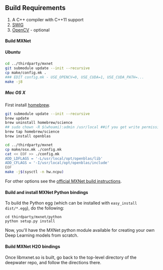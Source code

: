 ## Build Requirements

1. A C++ compiler with C++11 support
1. [SWIG](http://www.swig.org/)
1. [OpenCV](http://opencv.org) - optional

#### Build MXNet 
##### Ubuntu

```bash
cd ../thirdparty/mxnet
git submodule update --init --recursive
cp make/config.mk .
### EDIT config.mk - USE_OPENCV=0, USE_CUDA=1, USE_CUDA_PATH=...
make -j8
```

##### Mac OS X

First install [homebrew](http://brew.sh).
```bash
git submodule update --init --recursive
brew update
brew uninstall homebrew/science
## sudo chown -R $(whoami):admin /usr/local ##if you get write permission issues
brew tap homebrew/science
brew install openblas

cd ../thirdparty/mxnet 
cp make/osx.mk ./config.mk
cat << EOF >> ./config.mk
ADD_LDFLAGS = '-L/usr/local/opt/openblas/lib'
ADD_CFLAGS = '-I/usr/local/opt/openblas/include'
EOF
make -j$(sysctl -n hw.ncpu)
```

For other options see the [official MXNet build instructions](http://mxnet.readthedocs.io/en/latest/how_to/build.html).

#### Build and install MXNet Python bindings
To build the Python egg (which can be installed with `easy_install dist/*.egg`), do the following:
```
cd thirdparty/mxnet/python
python setup.py install
```
Now, you'll have the MXNet python module available for creating your own Deep Learning models from scratch.

#### Build MXNet H2O bindings
Once libmxnet.so is built, go back to the top-level directory of the deepwater repo, and follow the directions there.
